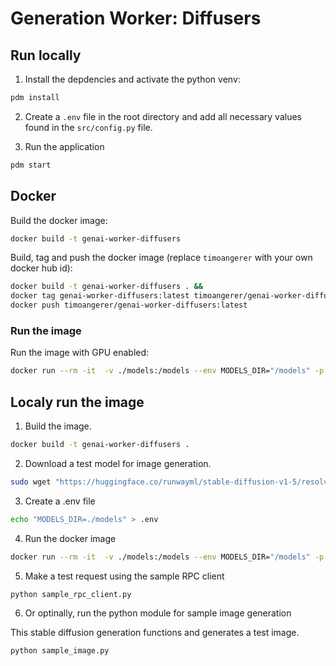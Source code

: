 # Generation Worker: Diffusers

## Run locally

1. Install the depdencies and activate the python venv:
```bash
pdm install
```

2. Create a `.env` file in the root directory and add all necessary values found in the `src/config.py` file.

3. Run the application
```bash
pdm start
```

## Docker

Build the docker image:
```bash
docker build -t genai-worker-diffusers
```

Build, tag and push the docker image (replace `timoangerer` with your own docker hub id):
```bash
docker build -t genai-worker-diffusers . &&
docker tag genai-worker-diffusers:latest timoangerer/genai-worker-diffusers:latest &&
docker push timoangerer/genai-worker-diffusers:latest
```

### Run the image

Run the image with GPU enabled:
```bash
docker run --rm -it  -v ./models:/models --env MODELS_DIR="/models" -p 18812:18812 --gpus all genai-worker-diffusers
```

## Localy run the image

1. Build the image.

```bash
docker build -t genai-worker-diffusers .
```

2. Download a test model for image generation.

```bash
sudo wget "https://huggingface.co/runwayml/stable-diffusion-v1-5/resolve/main/v1-5-pruned-emaonly.safetensors?download=true" -O ./models/v1-5-pruned-emaonly.safetensors
```

3. Create a .env file

```bash
echo "MODELS_DIR=./models" > .env
```

4. Run the docker image

```bash
docker run --rm -it  -v ./models:/models --env MODELS_DIR="/models" -p 18812:18812 --gpus all genai-worker-diffusers
```

5. Make a test request using the sample RPC client

```bash
python sample_rpc_client.py
```

6. Or optinally, run the python module for sample image generation

This stable diffusion generation functions and generates a test image.

```bash
python sample_image.py
```